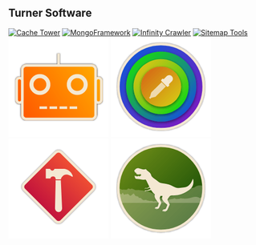 ## Turner Software

[![Cache Tower](https://raw.githubusercontent.com/TurnerSoftware/CacheTower/main/images/icon.png)](https://github.com/TurnerSoftware/CacheTower)
[![MongoFramework](https://raw.githubusercontent.com/TurnerSoftware/MongoFramework/main/images/icon.png)](https://github.com/TurnerSoftware/MongoFramework)
[![Infinity Crawler](https://raw.githubusercontent.com/TurnerSoftware/InfinityCrawler/main/images/icon.png)](https://github.com/TurnerSoftware/InfinityCrawler)
[![Sitemap Tools](https://raw.githubusercontent.com/TurnerSoftware/SitemapTools/main/images/icon.png)](https://github.com/TurnerSoftware/SitemapTools)
[![Robots Exclusion Tools](https://raw.githubusercontent.com/TurnerSoftware/RobotsExclusionTools/main/images/icon.png)](https://github.com/TurnerSoftware/RobotsExclusionTools)
[![Vibrancy](https://raw.githubusercontent.com/TurnerSoftware/Vibrancy/main/images/icon.png)](https://github.com/TurnerSoftware/Vibrancy)
[![Build Versioning](https://raw.githubusercontent.com/TurnerSoftware/BuildVersioning/main/images/icon.png)](https://github.com/TurnerSoftware/BuildVersioning)
[![Dino DNS](https://raw.githubusercontent.com/TurnerSoftware/DinoDNS/main/images/icon.png)](https://github.com/TurnerSoftware/DinoDNS)
